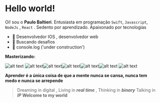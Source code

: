 # Hello world!

Oi!  sou o  **Paulo Baltieri**. 
Entusiasta em programação   `Swift`, `Javascript`, `NodeJs`  , `React` .
Sedento por aprendizado. Apaixonado por tecnologias 

- :star2: Desenvolvedor IOS , desenvolvedor web
-  :rocket:  Buscando desafios 
- :hammer: console.log ('under construction')


**Masterizando:** 

![alt text](https://img.icons8.com/color/96/000000/swift.png) ![alt text](https://img.icons8.com/color/2x/javascript.png)![alt text](https://img.icons8.com/color/2x/html-5.png)![alt text](https://img.icons8.com/color/2x/css3.png)![alt text](https://img.icons8.com/color/2x/nodejs.png)![alt text](https://img.icons8.com/color/2x/mongodb.png)
![alt text](https://img.icons8.com/office/90/react.png)

**Aprender é a única coisa de que a mente nunca se cansa, nunca tem medo e nunca se arrepende**



> Dreaming in digital , 
	Living in   ***real time***  , 
Thinking in ***binary***
Talking in ***IP*** 
**Welcome to my world**

